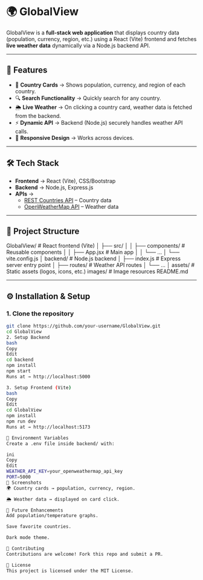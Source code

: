 # 🌍 GlobalView

GlobalView is a **full-stack web application** that displays country data (population, currency, region, etc.) using a React (Vite) frontend and fetches **live weather data** dynamically via a Node.js backend API.

---

## 🚀 Features
- 📌 **Country Cards** → Shows population, currency, and region of each country.  
- 🔍 **Search Functionality** → Quickly search for any country.  
- 🌦 **Live Weather** → On clicking a country card, weather data is fetched from the backend.  
- ⚡ **Dynamic API** → Backend (Node.js) securely handles weather API calls.  
- 📱 **Responsive Design** → Works across devices.  

---

## 🛠 Tech Stack
- **Frontend** → React (Vite), CSS/Bootstrap  
- **Backend** → Node.js, Express.js  
- **APIs** →  
  - [REST Countries API](https://restcountries.com/) – Country data  
  - [OpenWeatherMap API](https://openweathermap.org/api) – Weather data  

---

## 📂 Project Structure
GlobalView/ # React frontend (Vite)
│ ├── src/
│ │ ├── components/ # Reusable components
│ │ ├── App.jsx # Main app
│ │ └── ...
│ └── vite.config.js
│
backend/ # Node.js backend
│ ├── index.js # Express server entry point
│ ├── routes/ # Weather API routes
│ └── ...
│
assets/ # Static assets (logos, icons, etc.)
images/ # Image resources
README.md


---

## ⚙️ Installation & Setup

### 1. Clone the repository
```bash
git clone https://github.com/your-username/GlobalView.git
cd GlobalView
2. Setup Backend
bash
Copy
Edit
cd backend
npm install
npm start
Runs at → http://localhost:5000

3. Setup Frontend (Vite)
bash
Copy
Edit
cd GlobalView
npm install
npm run dev
Runs at → http://localhost:5173

🔑 Environment Variables
Create a .env file inside backend/ with:

ini
Copy
Edit
WEATHER_API_KEY=your_openweathermap_api_key
PORT=5000
📸 Screenshots
🌍 Country cards → population, currency, region.

🌦 Weather data → displayed on card click.

🚀 Future Enhancements
Add population/temperature graphs.

Save favorite countries.

Dark mode theme.

🤝 Contributing
Contributions are welcome! Fork this repo and submit a PR.

📜 License
This project is licensed under the MIT License.
